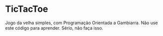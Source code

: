 # TicTacToe
Jogo da velha simples, com Programação Orientada a Gambiarra. Não use este código para aprender. Sério, não faça isso.

